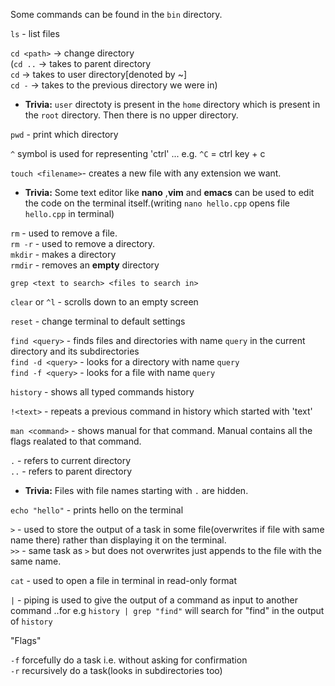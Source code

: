 Some commands can be found in the `bin` directory.

`ls` - list files

`cd <path>` -> change directory<br/>
(`cd ..` -> takes to parent directory<br/>
 `cd` -> takes to user directory[denoted by ~]<br/>
 `cd -` -> takes to the previous directory we were in)<br/>

- **Trivia:** `user` directoty is present in the `home` directory which is present in the `root` directory. Then there is no upper directory.

`pwd` - print which directory

`^` symbol is used for representing 'ctrl'  ... e.g. `^C` = ctrl key + c

`touch <filename>`- creates a new file with any extension we want.

- **Trivia:** Some text editor like **nano** ,**vim** and **emacs** can be used to edit the code on the terminal itself.(writing `nano hello.cpp` opens file `hello.cpp` in terminal)

`rm` - used to remove a file.<br/>
`rm -r` - used to remove a directory.<br/>
`mkdir` - makes a directory<br/>
`rmdir` - removes an **empty** directory<br/>

`grep <text to search> <files to search in>`

`clear` or `^l` - scrolls down to an empty screen

`reset` - change terminal to default settings

`find <query>` - finds files and directories with name `query` in the current directory and its subdirectories<br/>
`find -d <query>` - looks for a directory with name `query`<br/>
`find -f <query>` - looks for a file with name `query`<br/>

`history` - shows all typed commands history

`!<text>` - repeats a previous command in history which started with 'text'

`man <command>` - shows manual for that command. Manual contains all the flags realated to that command.

`.` - refers to current directory<br/>
`..` - refers to parent directory<br/>

- **Trivia:** Files with file names starting with `.` are hidden.

`echo "hello"` - prints hello on the terminal

`>` - used to store the output of a task in some file(overwrites if file with same name there) rather than displaying it on the terminal.<br/>
`>>` - same task as `>` but does not overwrites just appends to the file with the same name.<br/>

`cat` - used to open a file in terminal in read-only format

`|` - piping is used to give the output of a command as input to another command ..for e.g `history | grep "find"` will search for "find" in the output of `history`

"Flags"

`-f` forcefully do a task i.e. without asking for confirmation<br/>
`-r` recursively do a task(looks in subdirectories too)
